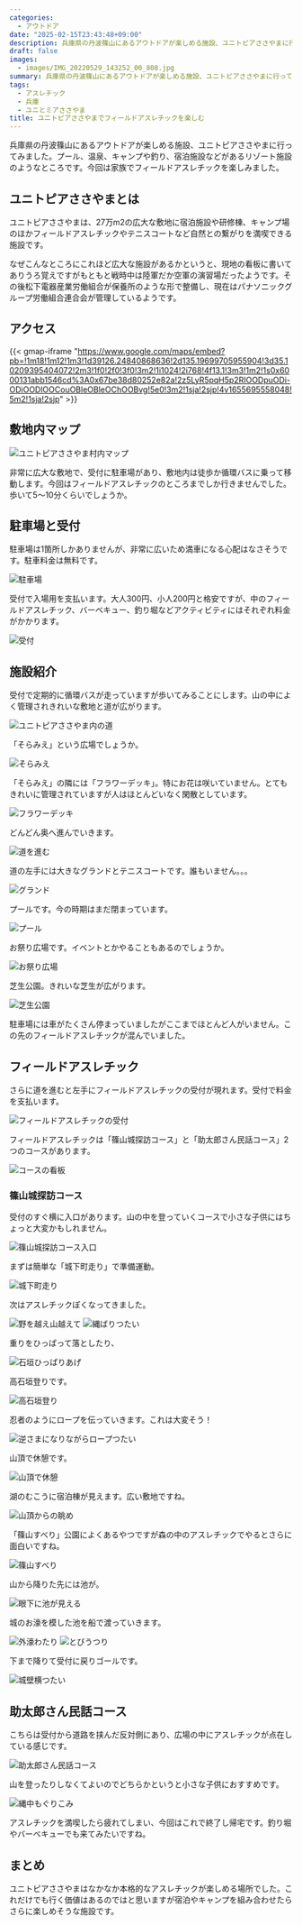 ```yaml
---
categories:
  - アウトドア
date: "2025-02-15T23:43:48+09:00"
description: 兵庫県の丹波篠山にあるアウトドアが楽しめる施設、ユニトピアささやまに行ってみました。プール、温泉、キャンプや釣り、宿泊施設などがあるリゾート施設のようなところです。今回は家族でフィールドアスレチックを楽しみました。
draft: false
images:
  - images/IMG_20220529_143252_00_808.jpg
summary: 兵庫県の丹波篠山にあるアウトドアが楽しめる施設、ユニトピアささやまに行ってみました。プール、温泉、キャンプや釣り、宿泊施設などがあるリゾート施設のようなところです。今回は家族でフィールドアスレチックを楽しみました。
tags:
  - アスレチック
  - 兵庫
  - ユニとミアささやま
title: ユニトピアささやまでフィールドアスレチックを楽しむ
---
```


兵庫県の丹波篠山にあるアウトドアが楽しめる施設、ユニトピアささやまに行ってみました。プール、温泉、キャンプや釣り、宿泊施設などがあるリゾート施設のようなところです。今回は家族でフィールドアスレチックを楽しみました。

## ユニトピアささやまとは

ユニトピアささやまは、27万m2の広大な敷地に宿泊施設や研修棟、キャンプ場のほかフィールドアスレチックやテニスコートなど自然との繋がりを満喫できる施設です。

なぜこんなところにこれほど広大な施設があるかというと、現地の看板に書いてありうろ覚えですがもともと戦時中は陸軍だか空軍の演習場だったようです。その後松下電器産業労働組合が保養所のような形で整備し、現在はパナソニックグループ労働組合連合会が管理しているようです。

## アクセス

{{< gmap-iframe "https://www.google.com/maps/embed?pb=!1m18!1m12!1m3!1d39126.24840868636!2d135.19699705955904!3d35.10209395404072!2m3!1f0!2f0!3f0!3m2!1i1024!2i768!4f13.1!3m3!1m2!1s0x6000131abb1546cd%3A0x67be38d80252e82a!2z5LyR5pqH5p2RIOODpuODi-ODiOODlOOCouOBleOBleOChOOBvg!5e0!3m2!1sja!2sjp!4v1655695558048!5m2!1sja!2sjp" >}}

## 敷地内マップ

![ユニトピアささやま村内マップ](./images/202006_renewal.jpg)

非常に広大な敷地で、受付に駐車場があり、敷地内は徒歩か循環バスに乗って移動します。今回はフィールドアスレチックのところまでしか行きませんでした。歩いて5〜10分くらいでしょうか。

## 駐車場と受付

駐車場は1箇所しかありませんが、非常に広いため満車になる心配はなさそうです。駐車料金は無料です。

![駐車場](./images/IMG_20220529_113520.jpg)

受付で入場用を支払います。大人300円、小人200円と格安ですが、中のフィールドアスレチック、バーベキュー、釣り堀などアクティビティにはそれぞれ料金がかかります。

![受付](./images/IMG_20220529_113543.jpg)

## 施設紹介

受付で定期的に循環バスが走っていますが歩いてみることにします。山の中によく管理されきれいな敷地と道が広がります。

![ユニトピアささやま内の道](./images/IMG_20220529_113907.jpg)

「そらみえ」という広場でしょうか。

![そらみえ](./images/IMG_20220529_113928.jpg)

「そらみえ」の隣には「フラワーデッキ」。特にお花は咲いていません。とてもきれいに管理されていますが人はほとんどいなく閑散としています。

![フラワーデッキ](./images/IMG_20220529_113944.jpg)

どんどん奥へ進んでいきます。

![道を進む](./images/IMG_20220529_114016.jpg)

道の左手には大きなグランドとテニスコートです。誰もいません。。。

![グランド](./images/IMG_20220529_121629_00_749.jpg)

プールです。今の時期はまだ閉まっています。

![プール](./images/IMG_20220529_121831_00_752.jpg)

お祭り広場です。イベントとかやることもあるのでしょうか。

![お祭り広場](./images/IMG_20220529_121937_00_754.jpg)

芝生公園。きれいな芝生が広がります。

![芝生公園](./images/IMG_20220529_122109_00_755.jpg)

駐車場には車がたくさん停まっていましたがここまでほとんど人がいません。この先のフィールドアスレチックが混んでいました。

## フィールドアスレチック

さらに道を進むと左手にフィールドアスレチックの受付が現れます。受付で料金を支払います。

![フィールドアスレチックの受付](./images/IMG_20220529_123457_00_756.jpg)

フィールドアスレチックは「篠山城探訪コース」と「助太郎さん民話コース」2つのコースがあります。

![コースの看板](./images/IMG_20220529_120311.jpg)

### 篠山城探訪コース

受付のすぐ横に入口があります。山の中を登っていくコースで小さな子供にはちょっと大変かもしれません。

![篠山城探訪コース入口](./images/IMG_20220529_123944_00_757.jpg)

まずは簡単な「城下町走り」で準備運動。

![城下町走り](./images/IMG_20220529_124334_00_765.jpg)

次はアスレチックぽくなってきました。

![野を越え山越えて](./images/IMG_20220529_124429_00_768.jpg)
![縄ばりつたい](./images/IMG_20220529_124544_00_769.jpg)

重りをひっぱって落としたり、

![石垣ひっぱりあげ](./images/IMG_20220529_124942_00_771.jpg)

高石垣登りです。

![高石垣登り](./images/IMG_20220529_125212_00_773.jpg)

忍者のようにロープを伝っていきます。これは大変そう！

![逆さまになりながらロープつたい](./images/IMG_20220529_125650_00_779.jpg)

山頂で休憩です。

![山頂で休憩](./images/IMG_20220529_130046_00_782.jpg)

湖のむこうに宿泊棟が見えます。広い敷地ですね。

![山頂からの眺め](./images/IMG_20220529_130040_00_781.jpg)

「篠山すべり」公園によくあるやつですが森の中のアスレチックでやるとさらに面白いですね。

![篠山すべり](./images/IMG_20220529_131305_00_792.jpg)

山から降りた先には池が。

![眼下に池が見える](./images/IMG_20220529_131958_00_795.jpg)

城のお濠を模した池を船で渡っていきます。

![外濠わたり](./images/DSCF6150.jpg)
![とびうつり](./images/DSCF6154.jpg)

下まで降りて受付に戻りゴールです。

![城壁横つたい](./images/IMG_20220529_133955_00_802.jpg)

## 助太郎さん民話コース

こちらは受付から道路を挟んだ反対側にあり、広場の中にアスレチックが点在している感じです。

![助太郎さん民話コース](./images/IMG_20220529_142854_00_806.jpg)

山を登ったりしなくてよいのでどちらかというと小さな子供におすすめです。

![縄中もぐりこみ](./images/IMG_20220529_143252_00_808.jpg)

アスレチックを満喫したら疲れてしまい、今回はこれで終了し帰宅です。釣り堀やバーベキューでも来てみたいですね。

## まとめ

ユニトピアささやまはなかなか本格的なアスレチックが楽しめる場所でした。これだけでも行く価値はあるのではと思いますが宿泊やキャンプを組み合わせたらさらに楽しめそうな施設です。
